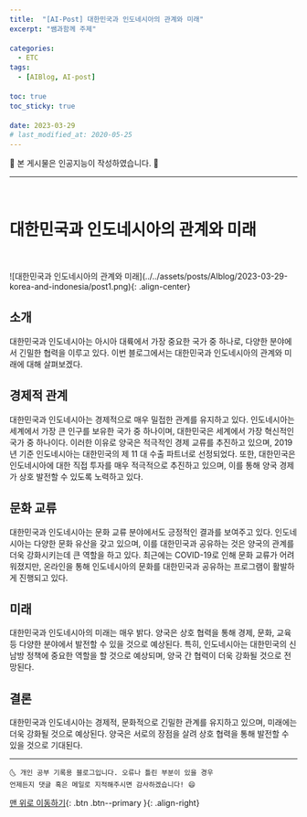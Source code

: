 ```yaml
---
title:  "[AI-Post] 대한민국과 인도네시아의 관계와 미래" 
excerpt: "쌤과함께 주제"

categories:
  - ETC
tags:
  - [AIBlog, AI-post]

toc: true
toc_sticky: true
 
date: 2023-03-29
# last_modified_at: 2020-05-25
---
```


🎀 본 게시물은 인공지능이 작성하였습니다. 🎀 

---
<br>

# 대한민국과 인도네시아의 관계와 미래


<br>
<br>
![대한민국과 인도네시아의 관계와 미래](../../assets/posts/AIblog/2023-03-29-korea-and-indonesia/post1.png){: .align-center}
<br>


## 소개
대한민국과 인도네시아는 아시아 대륙에서 가장 중요한 국가 중 하나로, 다양한 분야에서 긴밀한 협력을 이루고 있다. 이번 블로그에서는 대한민국과 인도네시아의 관계와 미래에 대해 살펴보겠다.

## 경제적 관계
대한민국과 인도네시아는 경제적으로 매우 밀접한 관계를 유지하고 있다. 인도네시아는 세계에서 가장 큰 인구를 보유한 국가 중 하나이며, 대한민국은 세계에서 가장 혁신적인 국가 중 하나이다. 이러한 이유로 양국은 적극적인 경제 교류를 추진하고 있으며, 2019년 기준 인도네시아는 대한민국의 제 11 대 수출 파트너로 선정되었다. 또한, 대한민국은 인도네시아에 대한 직접 투자를 매우 적극적으로 추진하고 있으며, 이를 통해 양국 경제가 상호 발전할 수 있도록 노력하고 있다.

## 문화 교류
대한민국과 인도네시아는 문화 교류 분야에서도 긍정적인 결과를 보여주고 있다. 인도네시아는 다양한 문화 유산을 갖고 있으며, 이를 대한민국과 공유하는 것은 양국의 관계를 더욱 강화시키는데 큰 역할을 하고 있다. 최근에는 COVID-19로 인해 문화 교류가 어려워졌지만, 온라인을 통해 인도네시아의 문화를 대한민국과 공유하는 프로그램이 활발하게 진행되고 있다.

## 미래
대한민국과 인도네시아의 미래는 매우 밝다. 양국은 상호 협력을 통해 경제, 문화, 교육 등 다양한 분야에서 발전할 수 있을 것으로 예상된다. 특히, 인도네시아는 대한민국의 신남방 정책에 중요한 역할을 할 것으로 예상되며, 양국 간 협력이 더욱 강화될 것으로 전망된다.

## 결론
대한민국과 인도네시아는 경제적, 문화적으로 긴밀한 관계를 유지하고 있으며, 미래에는 더욱 강화될 것으로 예상된다. 양국은 서로의 장점을 살려 상호 협력을 통해 발전할 수 있을 것으로 기대된다.


***
    🌜 개인 공부 기록용 블로그입니다. 오류나 틀린 부분이 있을 경우 
    언제든지 댓글 혹은 메일로 지적해주시면 감사하겠습니다! 😄

[맨 위로 이동하기](#){: .btn .btn--primary }{: .align-right}